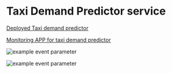 # Taxi Demand Predictor service

[Deployed Taxi demand predictor](https://mcamara-aneo-taxi-demand-predictor-srcfrontend-1nhytn.streamlit.app/)

[Monitoring APP for taxi demand predictor](https://mcamara-aneo-taxi-demand-predicto-srcfrontend-monitoring-45hbo2.streamlit.app/)






![example event parameter](https://github.com/mcamara-aneo/taxi_demand_predictor/actions/workflows/feature_pipeline.yaml/badge.svg?event=push)




![example event parameter](https://github.com/mcamara-aneo/taxi_demand_predictor/actions/workflows/inference_pipeline.yaml/badge.svg?event=push)
